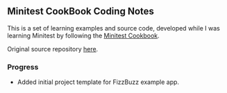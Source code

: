 ## Minitest CookBook Coding Notes

This is a set of learning examples and source code, developed while I was learning Minitest by following the [Minitest Cookbook](https://gumroad.com/l/minitestcookbook).

Original source repository [here](https://github.com/chriskottom/minitest_cookbook_source).

### Progress

- Added initial project template for FizzBuzz example app.

